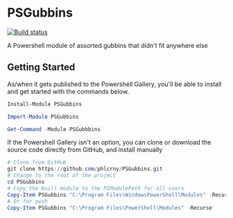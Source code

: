 # PSGubbins

[![Build status](https://ci.appveyor.com/api/projects/status/rb52k80b38domdoi/branch/master?svg=true)](https://ci.appveyor.com/project/Phil84148/psgubbins/branch/master)

A Powershell module of assorted gubbins that didn't fit anywhere else

## Getting Started

As/when it gets published to the Powershell Gallery, you'll be able to install and get started with the commands below.

```Powershell
Install-Module PSGubbins

Import-Module PSGubbins

Get-Command -Module PSGubbbins
```

If the Powershell Gallery isn't an option, you can clone or download the source code directly from GitHub, and install manually

```Powershell
# Clone from GitHub
git clone https://github.com/phlcrny/PSGubbins.git
# Change to the root of the project
cd PSGubbins
# Copy the built module to the PSModulePath for all users
Copy-Item PSGubbins "C:\Program Files\WindowsPowerShell\Modules" -Recurse
# Or for pwsh
Copy-Item PSGubbins "C:\Program Files\PowerShell\Modules" -Recurse
```
